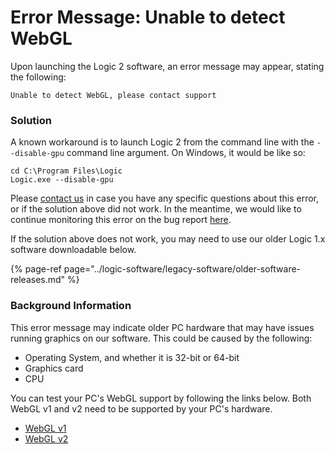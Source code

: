 # Error Message: Unable to detect WebGL

Upon launching the Logic 2 software, an error message may appear, stating the following:

`Unable to detect WebGL, please contact support`

### Solution

A known workaround is to launch Logic 2 from the command line with the `--disable-gpu` command line argument. On Windows, it would be like so:

```text
cd C:\Program Files\Logic
Logic.exe --disable-gpu
```

Please [contact us](https://contact.saleae.com/hc/en-us/requests/new) in case you have any specific questions about this error, or if the solution above did not work. In the meantime, we would like to continue monitoring this error on the bug report [here](https://ideas.saleae.com/b/feature-requests/support-older-graphics-cards/).

If the solution above does not work, you may need to use our older Logic 1.x software downloadable below.

{% page-ref page="../logic-software/legacy-software/older-software-releases.md" %}

### Background Information

This error message may indicate older PC hardware that may have issues running graphics on our software. This could be caused by the following:

* Operating System, and whether it is 32-bit or 64-bit
* Graphics card
* CPU

You can test your PC's WebGL support by following the links below. Both WebGL v1 and v2 need to be supported by your PC's hardware.

* [WebGL v1](https://webglreport.com/?v=1)
* [WebGL v2](https://webglreport.com/?v=2)




